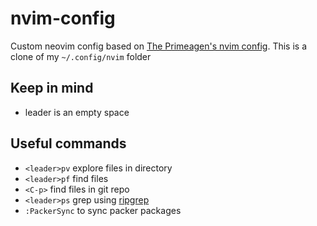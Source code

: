 # nvim-config

Custom neovim config based on [The Primeagen's nvim config](https://youtu.be/w7i4amO_zaE). This is a clone of my `~/.config/nvim` folder

## Keep in mind
- leader is an empty space

## Useful commands
- `<leader>pv` explore files in directory
- `<leader>pf` find files
- `<C-p>` find files in git repo
- `<leader>ps` grep using [ripgrep](https://github.com/BurntSushi/ripgrep)
- `:PackerSync` to sync packer packages
